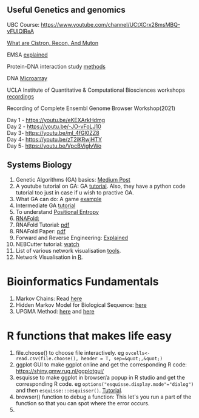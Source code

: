 ## Useful Genetics and genomics

UBC Course: https://www.youtube.com/channel/UCtXCrx28msMBQ-vFUIOIReA

[What are Cistron, Recon, And Muton](https://www.chegg.com/homework-help/definitions/cistron-recon-and-muton-14)

EMSA [explained](https://www.youtube.com/watch?v=G7VZfFM5YM8)

Protein-DNA interaction study [methods](https://www.youtube.com/watch?v=thd6aPeS4nU)

DNA [Microarray](https://www.youtube.com/watch?v=6ZzFihESjp0)

UCLA Institute of Quantitative & Computational Biosciences workshops [recordings](https://qcb.ucla.edu/collaboratory/workshops/w1-intro-to-unix-command-line/)

Recording of Complete Ensembl Genome Browser Workshop(2021)

Day 1 - https://youtu.be/eKEXArkHdmg<br>
Day 2 - https://youtu.be/-JO-vFoLJ10<br>
Day 3- https://youtu.be/ml_4fGl0ZZ8<br>
Day 4- https://youtu.be/zT2iKRwjHTY<br>
Day 5- https://youtu.be/VpcBVigIvWo<br>


## Systems Biology

1. Genetic Algorithms (GA) basics: [Medium Post](https://towardsdatascience.com/introduction-to-genetic-algorithms-including-example-code-e396e98d8bf3)
2. A youtube tutorial on GA: GA [tutorial](https://www.youtube.com/watch?v=uQj5UNhCPuo). Also, they have a python code tutorial too just in case if u wish to practive GA.
3. What GA can do: A game [example](https://www.youtube.com/watch?v=Gl3EjiVlz_4)
4. Intermediate GA [tutorial](https://www.youtube.com/watch?v=7J-DfS52bnI)
5. To understand [Positional Entropy](https://youtu.be/Prfg9nN2v0k)
6. [RNAFold:](https://slideplayer.com/slide/4805673/)
7. RNAFold Tutorial: [pdf](https://algosb2019.sciencesconf.org/data/RNAtutorial.pdf)
8. RNAFold Paper: [pdf](https://www.ncbi.nlm.nih.gov/pmc/articles/PMC1370799/)
9. Forward and Reverse Engineering: [Explained](https://techdifferences.com/difference-between-forward-engineering-and-reverse-engineering.html)
10. NEBCutter tutorial: [watch](https://www.youtube.com/watch?v=IgAAq6mkUH0)
11. List of various network visualisation [tools](https://bioinformaticsonline.com/pages/view/35386/list-of-visualization-tools-for-network-biology).
12. Network Visualisation in [R](https://github.com/Rohit-Satyam/jmi-notes/blob/main/README.md).


# Bioinformatics Fundamentals

1. Markov Chains: Read [here](https://towardsdatascience.com/introduction-to-markov-chains-50da3645a50d)
2. Hidden Markov Model for Biological Sequence: [here](https://towardsdatascience.com/hidden-markov-model-applied-to-biological-sequence-373d2b5a24c)
3. UPGMA Method: [here](https://www.youtube.com/watch?v=c2y9s_E2184) and [here](http://www.slimsuite.unsw.edu.au/teaching/upgma/)

# R functions that makes life easy
1. file.choose() to choose file interactively. eg `ovcells<- read.csv(file.choose(), header = T, sep=&quot;,&quot;)`
2. ggplot GUI to make ggplot online and get the corresponding R code: https://shiny.gmw.rug.nl/ggplotgui/
3. esquisse to make ggplot in browser/a popup in R studio and get the corresponding R code. eg `options("esquisse.display.mode"="dialog")` and then `esquisse:::esquisser()`. [Tutorial](https://www.youtube.com/watch?v=xA9PMizB1VA).
4. browser() function to debug a function: This let's you run a part of the function so that you can spot where the error occurs.
5. 
